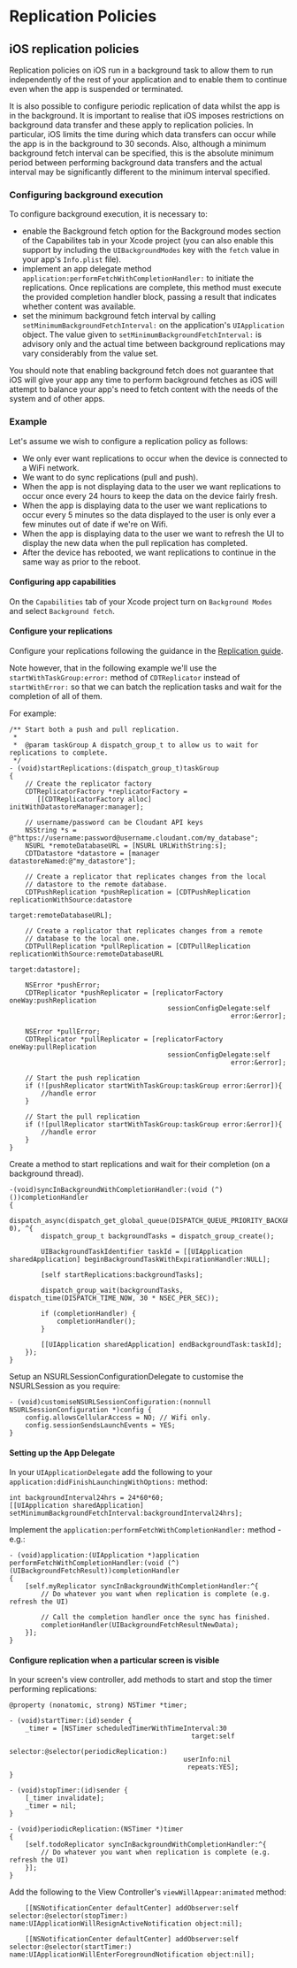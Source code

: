 # Replication Policies

## iOS replication policies

Replication policies on iOS run in a background task to allow them to run independently of the rest of your application
and to enable them to continue even when the app is suspended or terminated.

It is also possible to configure periodic replication of data whilst the app is in the background. It is important
to realise that iOS imposes restrictions on background data transfer and these apply to replication policies. In
particular, iOS limits the time during which data transfers can occur while the app is in the background to 30
seconds. Also, although a minimum background fetch interval can be specified, this is the absolute minimum period
between performing background data transfers and the actual interval may be significantly different to the minimum
interval specified.

### Configuring background execution

To configure background execution, it is necessary to:
* enable the Background fetch option for the Background modes section of the Capabilites tab in your Xcode project (you
  can also enable this support by including the `UIBackgroundModes` key with the `fetch` value in your app's `Info.plist`
  file).
* implement an app delegate method `application:performFetchWithCompletionHandler:` to initiate the replications. Once
  replications are complete, this method must execute the provided completion handler block, passing a result that
  indicates whether content was available.
* set the minimum background fetch interval by calling `setMinimumBackgroundFetchInterval:` on the application's
  `UIApplication` object. The value given to `setMinimumBackgroundFetchInterval:` is advisory only and the actual
  time between background replications may vary considerably from the value set.

You should note that enabling background fetch does not guarantee that iOS will give your app any time to perform
background fetches as iOS will attempt to balance your app's need to fetch content with the needs of the system and
of other apps.

### Example

Let's assume we wish to configure a replication policy as follows:

* We only ever want replications to occur when the device is connected to a WiFi network.
* We want to do sync replications (pull and push).
* When the app is not displaying data to the user we want replications to occur once every 24 hours to keep the data on the device fairly fresh.
* When the app is displaying data to the user we want replications to occur every 5 minutes so the data displayed to the user is only ever a few minutes out of date if we're on Wifi.
* When the app is displaying data to the user we want to refresh the UI to display the new data when the pull replication has completed.
* After the device has rebooted, we want replications to continue in the same way as prior to the reboot.

#### Configuring app capabilities

On the `Capabilities` tab of your Xcode project turn on `Background Modes` and select `Background fetch`.

#### Configure your replications

Configure your replications following the guidance in the [Replication guide](replication.md).

Note however, that in the following example we'll use the `startWithTaskGroup:error:` method of
`CDTReplicator` instead of `startWithError:` so that we can batch the replication tasks and wait
for the completion of all of them.

For example:
```objc
/** Start both a push and pull replication.
 *
 *  @param taskGroup A dispatch_group_t to allow us to wait for replications to complete.
 */
- (void)startReplications:(dispatch_group_t)taskGroup
{
    // Create the replicator factory
    CDTReplicatorFactory *replicatorFactory =
       [[CDTReplicatorFactory alloc] initWithDatastoreManager:manager];

    // username/password can be Cloudant API keys
    NSString *s = @"https://username:password@username.cloudant.com/my_database";
    NSURL *remoteDatabaseURL = [NSURL URLWithString:s];
    CDTDatastore *datastore = [manager datastoreNamed:@"my_datastore"];

    // Create a replicator that replicates changes from the local
    // datastore to the remote database.
    CDTPushReplication *pushReplication = [CDTPushReplication replicationWithSource:datastore
                                                                             target:remoteDatabaseURL];

    // Create a replicator that replicates changes from a remote
    // database to the local one.
    CDTPullReplication *pullReplication = [CDTPullReplication replicationWithSource:remoteDatabaseURL
                                                                             target:datastore];

    NSError *pushError;
    CDTReplicator *pushReplicator = [replicatorFactory oneWay:pushReplication
                                        sessionConfigDelegate:self
                                                        error:&error];

    NSError *pullError;
    CDTReplicator *pullReplicator = [replicatorFactory oneWay:pullReplication
                                        sessionConfigDelegate:self
                                                        error:&error];

    // Start the push replication
    if (![pushReplicator startWithTaskGroup:taskGroup error:&error]){
        //handle error
    }

    // Start the pull replication
    if (![pullReplicator startWithTaskGroup:taskGroup error:&error]){
        //handle error
    }
}
```

Create a method to start replications and wait for their completion (on a background thread).

```objc
-(void)syncInBackgroundWithCompletionHandler:(void (^)())completionHandler
{
    dispatch_async(dispatch_get_global_queue(DISPATCH_QUEUE_PRIORITY_BACKGROUND, 0), ^{
        dispatch_group_t backgroundTasks = dispatch_group_create();

        UIBackgroundTaskIdentifier taskId = [[UIApplication sharedApplication] beginBackgroundTaskWithExpirationHandler:NULL];

        [self startReplications:backgroundTasks];

        dispatch_group_wait(backgroundTasks, dispatch_time(DISPATCH_TIME_NOW, 30 * NSEC_PER_SEC));

        if (completionHandler) {
            completionHandler();
        }

        [[UIApplication sharedApplication] endBackgroundTask:taskId];
    });
}
```

Setup an NSURLSessionConfigurationDelegate to customise the NSURLSession as you require:

```objc
- (void)customiseNSURLSessionConfiguration:(nonnull NSURLSessionConfiguration *)config {
    config.allowsCellularAccess = NO; // Wifi only.
    config.sessionSendsLaunchEvents = YES;
}
```

#### Setting up the App Delegate

In your `UIApplicationDelegate` add the following to your `application:didFinishLaunchingWithOptions:` method:

```objc
int backgroundInterval24hrs = 24*60*60;
[[UIApplication sharedApplication] setMinimumBackgroundFetchInterval:backgroundInterval24hrs];
```

Implement the `application:performFetchWithCompletionHandler:` method - e.g.:
```objc
- (void)application:(UIApplication *)application performFetchWithCompletionHandler:(void (^)(UIBackgroundFetchResult))completionHandler
{
    [self.myReplicator syncInBackgroundWithCompletionHandler:^{
        // Do whatever you want when replication is complete (e.g. refresh the UI)

        // Call the completion handler once the sync has finished.
        completionHandler(UIBackgroundFetchResultNewData);
    }];
}
```

#### Configure replication when a particular screen is visible

In your screen's view controller, add methods to start and stop the timer performing replications:

```objc
@property (nonatomic, strong) NSTimer *timer;

- (void)startTimer:(id)sender {
    _timer = [NSTimer scheduledTimerWithTimeInterval:30
                                              target:self
                                            selector:@selector(periodicReplication:)
                                            userInfo:nil
                                             repeats:YES];
}

- (void)stopTimer:(id)sender {
    [_timer invalidate];
    _timer = nil;
}

- (void)periodicReplication:(NSTimer *)timer
{
    [self.todoReplicator syncInBackgroundWithCompletionHandler:^{
        // Do whatever you want when replication is complete (e.g. refresh the UI)
    }];
}
```

Add the following to the View Controller's `viewWillAppear:animated` method:

```objc
    [[NSNotificationCenter defaultCenter] addObserver:self selector:@selector(stopTimer:) name:UIApplicationWillResignActiveNotification object:nil];

    [[NSNotificationCenter defaultCenter] addObserver:self selector:@selector(startTimer:) name:UIApplicationWillEnterForegroundNotification object:nil];
```
